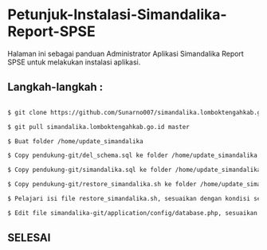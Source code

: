 # Petunjuk-Instalasi-Simandalika-Report-SPSE
Halaman ini sebagai panduan Administrator Aplikasi Simandalika Report SPSE untuk melakukan instalasi aplikasi.

## Langkah-langkah :

```bash

$ git clone https://github.com/Sunarno007/simandalika.lomboktengahkab.go.id.git simandalika-git 

$ git pull simandalika.lomboktengahkab.go.id master  

$ Buat folder /home/update_simandalika

$ Copy pendukung-git/del_schema.sql ke folder /home/update_simandalika

$ Copy pendukung-git/simandalika.sql ke folder /home/update_simandalika

$ Copy pendukung-git/restore_simandalika.sh ke folder /home/update_simandalika

$ Pelajari isi file restore_simandalika.sh, sesuaikan dengan kondisi server

$ Edit file simandalika-git/application/config/database.php, sesuaikan dengan kondisi.

```

## SELESAI    
